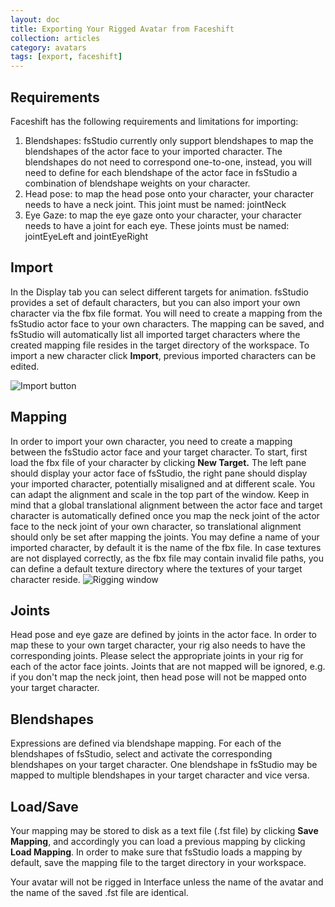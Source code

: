 ```yaml
---
layout: doc
title: Exporting Your Rigged Avatar from Faceshift
collection: articles
category: avatars
tags: [export, faceshift]
---
```


## Requirements

Faceshift has the following requirements and limitations for importing:
1. Blendshapes: fsStudio currently only support blendshapes to map the blendshapes of the actor face to your imported character. The blendshapes do not need to correspond one-to-one, instead, you will need to define for each blendshape of the actor face in fsStudio a combination of blendshape weights on your character.
1. Head pose: to map the head pose onto your character, your character needs to have a neck joint. This joint must be named: jointNeck
1. Eye Gaze: to map the eye gaze onto your character, your character needs to have a joint for each eye. These joints must be named: jointEyeLeft and jointEyeRight

## Import

In the Display tab you can select different targets for animation. fsStudio provides a set of default characters, but you can also import your own character via the fbx file format. You will need to create a mapping from the fsStudio actor face to your own characters. The mapping can be saved, and fsStudio will automatically list all imported target characters where the created mapping file resides in the target directory of the workspace. To import a new character click **Import**, previous imported characters can be edited.

![Import button](http://cdn.freshdesk.com/data/helpdesk/attachments/production/2012510/original/target_import.png?1352990859)


## Mapping

In order to import your own character, you need to create a mapping between the fsStudio actor face and your target character. To start, first load the fbx file of your character by clicking **New Target.** The left pane should display your actor face of fsStudio, the right pane should display your imported character, potentially misaligned and at different scale. You can adapt the alignment and scale in the top part of the window. Keep in mind that a global translational alignment between the actor face and target character is automatically defined once you map the neck joint of the actor face to the neck joint of your own character, so translational alignment should only be set after mapping the joints. You may define a name of your imported character, by default it is the name of the fbx file. In case textures are not displayed correctly, as the fbx file may contain invalid file paths, you can define a default texture directory where the textures of your target character reside.
![Rigging window](http://cdn.freshdesk.com/data/helpdesk/attachments/production/2012513/original/target_import_gui.png?1352990887)


## Joints
Head pose and eye gaze are defined by joints in the actor face. In order to map these to your own target character, your rig also needs to have the corresponding joints. Please select the appropriate joints in your rig for each of the actor face joints. Joints that are not mapped will be ignored, e.g. if you don't map the neck joint, then head pose will not be mapped onto your target character.
 
## Blendshapes
Expressions are defined via blendshape mapping. For each of the blendshapes of fsStudio, select and activate the corresponding blendshapes on your target character. One blendshape in fsStudio may be mapped to multiple blendshapes in your target character and vice versa.
 
## Load/Save
Your mapping may be stored to disk as a text file (.fst file) by clicking **Save Mapping**, and accordingly you can load a previous mapping by clicking **Load Mapping**. In order to make sure that fsStudio loads a mapping by default, save the mapping file to the target directory in your workspace.

Your avatar will not be rigged in Interface unless the name of the avatar and the name of the saved .fst file are identical. 
